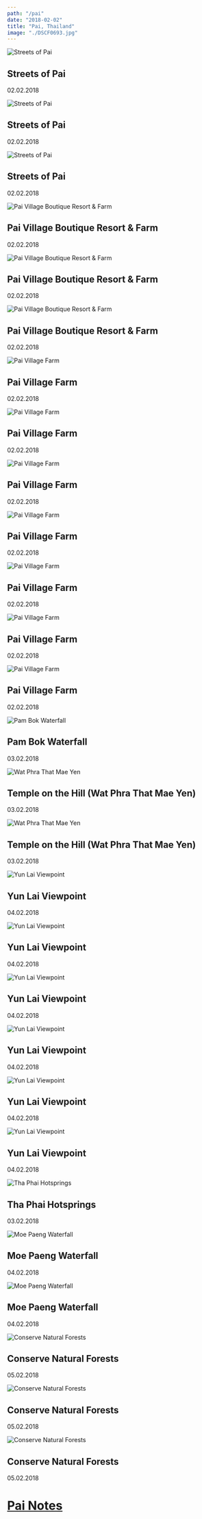 ```yaml
---
path: "/pai"
date: "2018-02-02"
title: "Pai, Thailand"
image: "./DSCF0693.jpg"
---
```


![Streets of Pai](./DSCF0062.jpg)
## Streets of Pai
<span class="date">02.02.2018</span>

![Streets of Pai](./DSCF0051.jpg)
## Streets of Pai
<span class="date">02.02.2018</span>

![Streets of Pai](./DSCF0076.jpg)
## Streets of Pai
<span class="date">02.02.2018</span>

![Pai Village Boutique Resort & Farm](./DSCF0013.jpg)
## Pai Village Boutique Resort & Farm
<span class="date">02.02.2018</span>

![Pai Village Boutique Resort & Farm](./DSCF0016.jpg)
## Pai Village Boutique Resort & Farm
<span class="date">02.02.2018</span>

![Pai Village Boutique Resort & Farm](./DSCF0022.jpg)
## Pai Village Boutique Resort & Farm
<span class="date">02.02.2018</span>

![Pai Village Farm](./DSCF0126.jpg)
## Pai Village Farm
<span class="date">02.02.2018</span>

![Pai Village Farm](./DSCF0383.jpg)
## Pai Village Farm
<span class="date">02.02.2018</span>

![Pai Village Farm](./DSCF0332.jpg)
## Pai Village Farm
<span class="date">02.02.2018</span>

![Pai Village Farm](./DSCF0279.jpg)
## Pai Village Farm
<span class="date">02.02.2018</span>

![Pai Village Farm](./DSCF0094.jpg)
## Pai Village Farm
<span class="date">02.02.2018</span>

![Pai Village Farm](./DSCF0098.jpg)
## Pai Village Farm
<span class="date">02.02.2018</span>

![Pai Village Farm](./DSCF0423.jpg)
## Pai Village Farm
<span class="date">02.02.2018</span>

![Pam Bok Waterfall](./DSCF0511.jpg)
## Pam Bok Waterfall
<span class="date">03.02.2018</span>

![Wat Phra That Mae Yen](./DSCF0586.jpg)
## Temple on the Hill (Wat Phra That Mae Yen)
<span class="date">03.02.2018</span>

![Wat Phra That Mae Yen](./DSCF0601.jpg)
## Temple on the Hill (Wat Phra That Mae Yen)
<span class="date">03.02.2018</span>

![Yun Lai Viewpoint](./DSCF0693.jpg)
## Yun Lai Viewpoint
<span class="date">04.02.2018</span>

![Yun Lai Viewpoint](./DSCF0674.jpg)
## Yun Lai Viewpoint
<span class="date">04.02.2018</span>

![Yun Lai Viewpoint](./DSCF0689.jpg)
## Yun Lai Viewpoint
<span class="date">04.02.2018</span>

![Yun Lai Viewpoint](./DSCF0661.jpg)
## Yun Lai Viewpoint
<span class="date">04.02.2018</span>

![Yun Lai Viewpoint](./DSCF0683.jpg)
## Yun Lai Viewpoint
<span class="date">04.02.2018</span>

![Yun Lai Viewpoint](./DSCF0672.jpg)
## Yun Lai Viewpoint
<span class="date">04.02.2018</span>

![Tha Phai Hotsprings](./DSCF0580.jpg)
## Tha Phai Hotsprings
<span class="date">03.02.2018</span>

![Moe Paeng Waterfall](./DSCF0697.jpg)
## Moe Paeng Waterfall
<span class="date">04.02.2018</span>

![Moe Paeng Waterfall](./DSCF0725.jpg)
## Moe Paeng Waterfall
<span class="date">04.02.2018</span>

![Conserve Natural Forests](./DSCF0732.jpg)
## Conserve Natural Forests
<span class="date">05.02.2018</span>

![Conserve Natural Forests](./DSCF0816.jpg)
## Conserve Natural Forests
<span class="date">05.02.2018</span>

![Conserve Natural Forests](./DSCF0896.jpg)
## Conserve Natural Forests
<span class="date">05.02.2018</span>

# [Pai Notes](/pai-notes)



